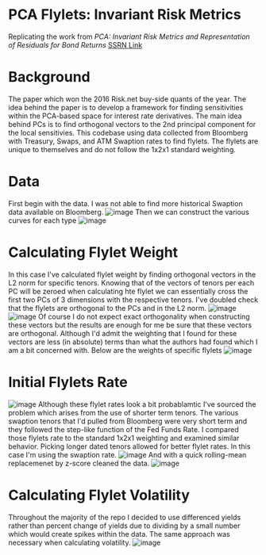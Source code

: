 # PCA Flylets: Invariant Risk Metrics
Replicating the work from *PCA: Invariant Risk Metrics and Representation of Residuals for Bond Returns* [SSRN Link](https://papers.ssrn.com/sol3/papers.cfm?abstract_id=2777026)

# Background
The paper which won the 2016 Risk.net buy-side quants of the year. The idea behind the paper is to develop a framework for finding sensitivities within the PCA-based space for interest rate derivatives. The main idea behind PCs is to find orthogonal vectors to the 2nd principal component for the local sensitivies. This codebase using data collected from Bloomberg with Treasury, Swaps, and ATM Swaption rates to find flylets. The flylets are unique to themselves and do not follow the 1x2x1 standard weighting. 

# Data
First begin with the data. I was not able to find more historical Swaption data available on Bloomberg. 
![image](https://github.com/diegodalvarez/PCAFlylet/assets/48641554/f7d81cf3-8492-4c88-8018-21c15bfa2ecb)
Then we can construct the various curves for each type 
![image](https://github.com/diegodalvarez/PCAFlylet/assets/48641554/eab94b57-8e28-4d64-9208-b292a5f34ab0)

# Calculating Flylet Weight
In this case I've calculated flylet weight by finding orthogonal vectors in the L2 norm for specific tenors. Knowing that of the vectors of tenors per each PC will be zeroed when calculating hte flylet we can essentially cross the first two PCs of 3 dimensions with the respective tenors. I've doubled check that the flylets are orthogonal to the PCs and in the L2 norm. 
![image](https://github.com/diegodalvarez/PCAFlylet/assets/48641554/41fc6322-11e8-4563-82db-b660ace29245)
![image](https://github.com/diegodalvarez/PCAFlylet/assets/48641554/36965cf4-2a06-410f-ace1-e878c144040c)
Of course I do not expect exact orthogonality when constructing these vectors but the results are enough for me be sure that these vectors are orthogonal. Although I'd admit the weighting that I found for these vectors are less (in absolute) terms than what the authors had found which I am a bit concerned with. 
Below are the weights of specific flylets
![image](https://github.com/diegodalvarez/PCAFlylet/assets/48641554/15f43b80-d006-48fb-b629-35ac0a55ee10)

# Initial Flylets Rate
![image](https://github.com/diegodalvarez/PCAFlylet/assets/48641554/6a3e6e5a-2195-4c72-857e-5cde179be351)
Although these flylet rates look a bit probablamtic I've sourced the problem which arises from the use of shorter term tenors. The various swaption tenors that I'd pulled from Bloomberg were very short term and they followed the step-like function of the Fed Funds Rate. I compared those flylets rate to the standard 1x2x1 weighting and examined similar behavior. Picking longer dated tenors allowed for better flylet rates. In this case I'm using the swaption rate. 
![image](https://github.com/diegodalvarez/PCAFlylet/assets/48641554/5b5dbd1a-2d43-41b3-8fb0-902d0bb89878)
And with a quick rolling-mean replacemenet by z-score cleaned the data. 
![image](https://github.com/diegodalvarez/PCAFlylet/assets/48641554/29388406-4221-4d06-9d73-73870b409f37)

# Calculating Flylet Volatility
Throughout the majority of the repo I decided to use differenced yields rather than percent change of yields due to dividing by a small number which would create spikes within the data. The same approach was necessary when calculating volatility. 
![image](https://github.com/diegodalvarez/PCAFlylet/assets/48641554/7bbd669a-4dea-4bb4-99c0-05c1ad093ccc)
